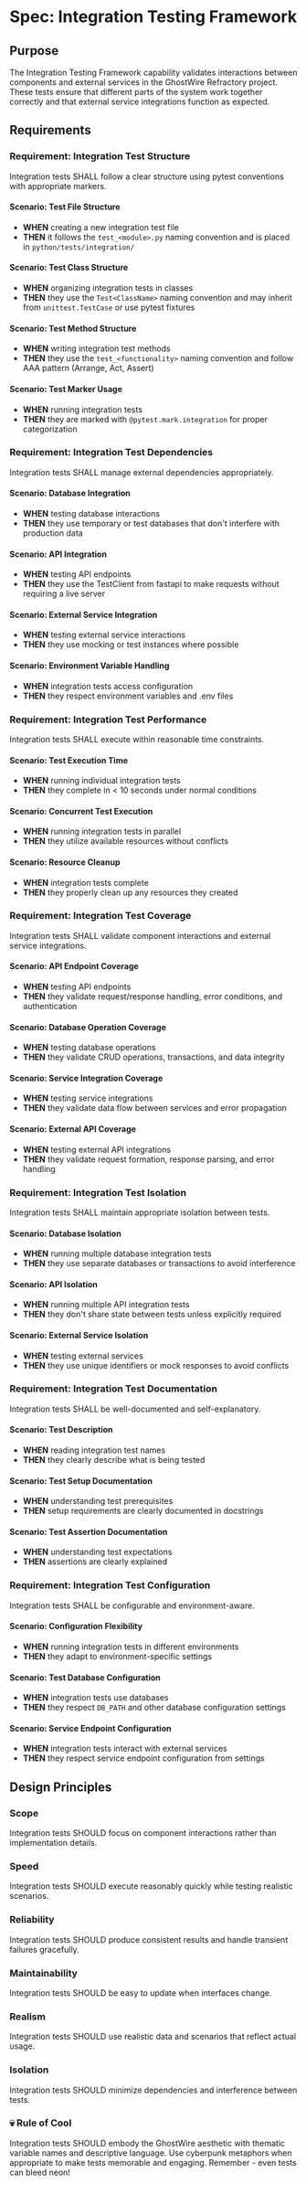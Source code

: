 <!-- OPENSPEC:START -->
# Spec: Integration Testing Framework

## Purpose
The Integration Testing Framework capability validates interactions between components and external services in the GhostWire Refractory project. These tests ensure that different parts of the system work together correctly and that external service integrations function as expected.

## Requirements

### Requirement: Integration Test Structure
Integration tests SHALL follow a clear structure using pytest conventions with appropriate markers.

#### Scenario: Test File Structure
- **WHEN** creating a new integration test file
- **THEN** it follows the `test_<module>.py` naming convention and is placed in `python/tests/integration/`

#### Scenario: Test Class Structure
- **WHEN** organizing integration tests in classes
- **THEN** they use the `Test<ClassName>` naming convention and may inherit from `unittest.TestCase` or use pytest fixtures

#### Scenario: Test Method Structure
- **WHEN** writing integration test methods
- **THEN** they use the `test_<functionality>` naming convention and follow AAA pattern (Arrange, Act, Assert)

#### Scenario: Test Marker Usage
- **WHEN** running integration tests
- **THEN** they are marked with `@pytest.mark.integration` for proper categorization

### Requirement: Integration Test Dependencies
Integration tests SHALL manage external dependencies appropriately.

#### Scenario: Database Integration
- **WHEN** testing database interactions
- **THEN** they use temporary or test databases that don't interfere with production data

#### Scenario: API Integration
- **WHEN** testing API endpoints
- **THEN** they use the TestClient from fastapi to make requests without requiring a live server

#### Scenario: External Service Integration
- **WHEN** testing external service interactions
- **THEN** they use mocking or test instances where possible

#### Scenario: Environment Variable Handling
- **WHEN** integration tests access configuration
- **THEN** they respect environment variables and .env files

### Requirement: Integration Test Performance
Integration tests SHALL execute within reasonable time constraints.

#### Scenario: Test Execution Time
- **WHEN** running individual integration tests
- **THEN** they complete in < 10 seconds under normal conditions

#### Scenario: Concurrent Test Execution
- **WHEN** running integration tests in parallel
- **THEN** they utilize available resources without conflicts

#### Scenario: Resource Cleanup
- **WHEN** integration tests complete
- **THEN** they properly clean up any resources they created

### Requirement: Integration Test Coverage
Integration tests SHALL validate component interactions and external service integrations.

#### Scenario: API Endpoint Coverage
- **WHEN** testing API endpoints
- **THEN** they validate request/response handling, error conditions, and authentication

#### Scenario: Database Operation Coverage
- **WHEN** testing database operations
- **THEN** they validate CRUD operations, transactions, and data integrity

#### Scenario: Service Integration Coverage
- **WHEN** testing service integrations
- **THEN** they validate data flow between services and error propagation

#### Scenario: External API Coverage
- **WHEN** testing external API integrations
- **THEN** they validate request formation, response parsing, and error handling

### Requirement: Integration Test Isolation
Integration tests SHALL maintain appropriate isolation between tests.

#### Scenario: Database Isolation
- **WHEN** running multiple database integration tests
- **THEN** they use separate databases or transactions to avoid interference

#### Scenario: API Isolation
- **WHEN** running multiple API integration tests
- **THEN** they don't share state between tests unless explicitly required

#### Scenario: External Service Isolation
- **WHEN** testing external services
- **THEN** they use unique identifiers or mock responses to avoid conflicts

### Requirement: Integration Test Documentation
Integration tests SHALL be well-documented and self-explanatory.

#### Scenario: Test Description
- **WHEN** reading integration test names
- **THEN** they clearly describe what is being tested

#### Scenario: Test Setup Documentation
- **WHEN** understanding test prerequisites
- **THEN** setup requirements are clearly documented in docstrings

#### Scenario: Test Assertion Documentation
- **WHEN** understanding test expectations
- **THEN** assertions are clearly explained

### Requirement: Integration Test Configuration
Integration tests SHALL be configurable and environment-aware.

#### Scenario: Configuration Flexibility
- **WHEN** running integration tests in different environments
- **THEN** they adapt to environment-specific settings

#### Scenario: Test Database Configuration
- **WHEN** integration tests use databases
- **THEN** they respect `DB_PATH` and other database configuration settings

#### Scenario: Service Endpoint Configuration
- **WHEN** integration tests interact with external services
- **THEN** they respect service endpoint configuration from settings

## Design Principles

### Scope
Integration tests SHOULD focus on component interactions rather than implementation details.

### Speed
Integration tests SHOULD execute reasonably quickly while testing realistic scenarios.

### Reliability
Integration tests SHOULD produce consistent results and handle transient failures gracefully.

### Maintainability
Integration tests SHOULD be easy to update when interfaces change.

### Realism
Integration tests SHOULD use realistic data and scenarios that reflect actual usage.

### Isolation
Integration tests SHOULD minimize dependencies and interference between tests.

### 💀 Rule of Cool
Integration tests SHOULD embody the GhostWire aesthetic with thematic variable names and descriptive language. Use cyberpunk metaphors when appropriate to make tests memorable and engaging. Remember - even tests can bleed neon!

<!-- OPENSPEC:END -->